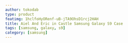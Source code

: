 ```yaml
---
author: tokodab
type: product
featimg: 1hclfoHyORenf-uB-jTA9OhsD1rcj2HAH
title: Aiel And Eric in Castle Samsung Galaxy S9 Case
tags: [samsung, galaxy, s9]
category: [samsung]
---
```

